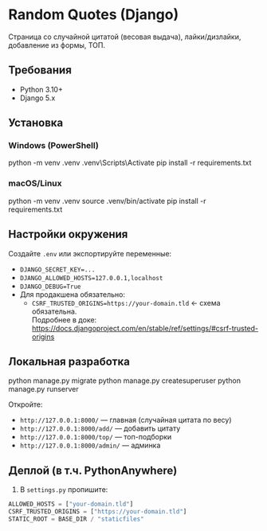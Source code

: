# Random Quotes (Django)

Страница со случайной цитатой (весовая выдача), лайки/дизлайки, добавление из формы, ТОП.

## Требования
- Python 3.10+
- Django 5.x

## Установка

### Windows (PowerShell)
python -m venv .venv
.venv\Scripts\Activate
pip install -r requirements.txt

### macOS/Linux
python -m venv .venv
source .venv/bin/activate
pip install -r requirements.txt

## Настройки окружения

Создайте `.env` или экспортируйте переменные:

- `DJANGO_SECRET_KEY=...`
- `DJANGO_ALLOWED_HOSTS=127.0.0.1,localhost` 
- `DJANGO_DEBUG=True`
- Для продакшена обязательно:
  - `CSRF_TRUSTED_ORIGINS=https://your-domain.tld`  ← схема обязательна.  
    Подробнее в доке: https://docs.djangoproject.com/en/stable/ref/settings/#csrf-trusted-origins

## Локальная разработка

python manage.py migrate
python manage.py createsuperuser
python manage.py runserver

Откройте:
- `http://127.0.0.1:8000/` — главная (случайная цитата по весу)
- `http://127.0.0.1:8000/add/` — добавить цитату
- `http://127.0.0.1:8000/top/` — топ-подборки
- `http://127.0.0.1:8000/admin/` — админка

## Деплой (в т.ч. PythonAnywhere)

1) В `settings.py` пропишите:

```python
ALLOWED_HOSTS = ["your-domain.tld"]
CSRF_TRUSTED_ORIGINS = ["https://your-domain.tld"]
STATIC_ROOT = BASE_DIR / "staticfiles"

